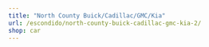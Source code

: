 ```yaml
---
title: "North County Buick/Cadillac/GMC/Kia"
url: /escondido/north-county-buick-cadillac-gmc-kia-2/
shop: car
---
```

